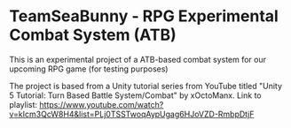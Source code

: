 # TeamSeaBunny - RPG Experimental Combat System (ATB)
 This is an experimental project of a ATB-based combat system for our upcoming RPG game (for testing purposes)

The project is based from a Unity tutorial series from YouTube titled "Unity 5 Tutorial: Turn Based Battle System/Combat" by xOctoManx.
Link to playlist: https://www.youtube.com/watch?v=kIcm3QcW8H4&list=PLj0TSSTwoqAypUgag6HJoVZD-RmbpDtjF
